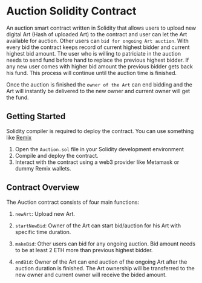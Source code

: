 # Auction Solidity Contract

An auction smart contract written in Solidity that allows users to upload new digital Art (Hash of uploaded Art) to the contract and user can let the Art available for auction. Other users can `bid for ongoing Art auction`. With every bid the contract keeps record of current highest bidder and current highest bid amount. The user who is willing to patriciate in the auction needs to send fund before hand to replace the previous highest bidder. If any new user comes with higher bid amount the previous bidder gets back his fund. This process will continue until the auction time is finished.

Once the auction is finished the `owner of the Art` can end bidding and the Art will instantly be delivered to the new owner and current owner will get the fund.
## Getting Started

Solidity compiler is required to deploy the contract. You can use something like [Remix](https://remix.ethereum.org/)

1. Open the `Auction.sol` file in your Solidity development environment
2. Compile and deploy the contract.
3. Interact with the contract using a web3 provider like Metamask or dummy Remix wallets.

## Contract Overview

The Auction contract consists of four main functions:

1. `newArt`: Upload new Art.

2. `startNewBid`: Owner of the Art can start bid/auction for his Art with specific time duration.

3. `makeBid`: Other users can bid for any ongoing auction. Bid amount needs to be at least 2 ETH more than previous highest bidder.

4. `endBid`: Owner of the Art can end auction of the ongoing Art after the auction duration is finished. The Art ownership will be transferred to the new owner and current owner will receive the bided amount.
